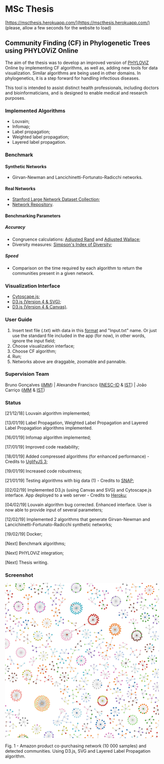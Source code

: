 # MSc Thesis 
[https://mscthesis.herokuapp.com/](https://mscthesis.herokuapp.com/) (please, allow a few seconds for the website to load)

## Community Finding (CF) in Phylogenetic Trees using PHYLOViZ Online

The aim of the thesis was to develop an improved version of [PHYLOViZ](http://www.phyloviz.net/) Online by
implementing CF algorithms, as well as, adding new tools for
data visualization. Similar algorithms are being used in other domains. In
phylogenetics, it is a step forward for handling infectious diseases.

This tool is intended to assist distinct health professionals, including doctors and
bioinformaticians, and is designed to enable medical and research purposes.

### Implemented Algorithms

- Louvain;
- Infomap;
- Label propagation;
- Weighted label propagation;
- Layered label propagation.

### Benchmark
#### Synthetic Networks
- Girvan-Newman and Lancichinetti-Fortunato-Radicchi networks.

#### Real Networks
- [Stanford Large Network Dataset Collection](http://snap.stanford.edu/data/index.html);
- [Network Repository](http://networkrepository.com/).

#### Benchmarking Parameters
##### Accuracy
- Congruence calculations: [Adjusted Rand](http://www.comparingpartitions.info/?link=Tool) and [Adjusted Wallace](http://www.comparingpartitions.info/?link=Tool);
- Diversity measures: [Simpson's Index of Diversity](http://www.comparingpartitions.info/?link=Tool);

##### Speed
- Comparison on the time required by each algorithm to return the communities present in a given network.

### Visualization Interface

- [Cytoscape.js](http://js.cytoscape.org/);
- [D3.js (Version 4 & SVG)](https://bl.ocks.org/pkerpedjiev/f2e6ebb2532dae603de13f0606563f5b);
- [D3.js (Version 4 & Canvas)](https://bl.ocks.org/jodyphelan/5dc989637045a0f48418101423378fbd).

### User Guide

1. Insert text file (.txt) with data in this [format](https://github.com/warcraft12321/Thesis/blob/master/uploads/Input.txt) and "Input.txt" name. Or just use the standard file included in the app (for now), in other words, ignore the input field;
2. Choose visualization interface;
3. Choose CF algorithm;
4. Run;
5. Networks above are draggable, zoomable and pannable. 

### Supervision Team

Bruno Gonçalves ([iMM](https://imm.medicina.ulisboa.pt/pt/)) | Alexandre Francisco ([INESC-ID](https://www.inesc-id.pt/) & [IST](https://tecnico.ulisboa.pt/pt/)) | João Carriço ([iMM](https://imm.medicina.ulisboa.pt/pt/) & [IST](https://tecnico.ulisboa.pt/pt/))

### Status

[21/12/18] Louvain algorithm implemented;

[13/01/19] Label Propagation, Weighted Label Propagation and Layered Label Propagation algorithms implemented.

[16/01/19] Infomap algorithm implemented;

[17/01/19] Improved code readability;

[18/01/19] Added compressed algorithms (for enhanced performance) - Credits to [UglifyJS 3](https://skalman.github.io/UglifyJS-online/); 

[19/01/19] Increased code robustness;

[21/01/19] Testing algorithms with big data (1) - Credits to [SNAP](http://snap.stanford.edu/data/index.html#socnets);

[02/02/19] Implemented D3.js (using Canvas and SVG) and Cytoscape.js interface. App deployed to a web server - Credits to [Heroku](https://dashboard.heroku.com/);

[04/02/19] Louvain algorithm bug corrected. Enhanced interface. User is now able to provide input of several parameters;

[12/02/19] Implemented 2 algorithms that generate Girvan-Newman and Lancichinetti-Fortunato-Radicchi synthetic networks;

[19/02/19] Docker;

[Next] Benchmark algorithms;

[Next] PHYLOViZ integration;

[Next] Thesis writing.

### Screenshot

![Community_Finding Screenshot](./website/img/communityFinding.png)

Fig. 1 - Amazon product co-purchasing network (10 000 samples) and detected communities. Using D3.js, SVG and Layered Label Propagation algorithm.
